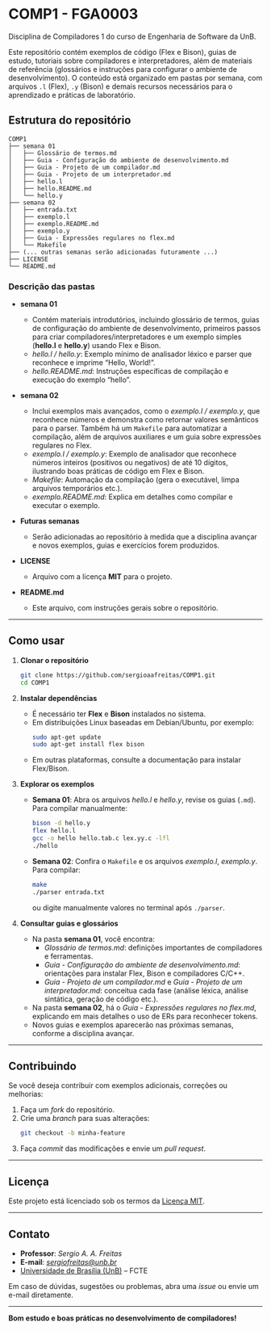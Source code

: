 # COMP1 - FGA0003

Disciplina de Compiladores 1 do curso de Engenharia de Software da UnB.

Este repositório contém exemplos de código (Flex e Bison), guias de estudo, tutoriais sobre compiladores e interpretadores, além de materiais de referência (glossários e instruções para configurar o ambiente de desenvolvimento). O conteúdo está organizado em pastas por semana, com arquivos `.l` (Flex), `.y` (Bison) e demais recursos necessários para o aprendizado e práticas de laboratório.

## Estrutura do repositório

```
COMP1
├── semana 01
│   ├── Glossário de termos.md
│   ├── Guia - Configuração do ambiente de desenvolvimento.md
│   ├── Guia - Projeto de um compilador.md
│   ├── Guia - Projeto de um interpretador.md
│   ├── hello.l
│   ├── hello.README.md
│   └── hello.y
├── semana 02
│   ├── entrada.txt
│   ├── exemplo.l
│   ├── exemplo.README.md
│   ├── exemplo.y
│   ├── Guia - Expressões regulares no flex.md
│   └── Makefile
├── (... outras semanas serão adicionadas futuramente ...)
├── LICENSE
└── README.md
```

### Descrição das pastas

- **semana 01**  
  - Contém materiais introdutórios, incluindo glossário de termos, guias de configuração do ambiente de desenvolvimento, primeiros passos para criar compiladores/interpretadores e um exemplo simples (**hello.l** e **hello.y**) usando Flex e Bison.  
  - *hello.l / hello.y*: Exemplo mínimo de analisador léxico e parser que reconhece e imprime “Hello, World!”.  
  - *hello.README.md*: Instruções específicas de compilação e execução do exemplo “hello”.

- **semana 02**  
  - Inclui exemplos mais avançados, como o *exemplo.l / exemplo.y*, que reconhece números e demonstra como retornar valores semânticos para o parser. Também há um `Makefile` para automatizar a compilação, além de arquivos auxiliares e um guia sobre expressões regulares no Flex.  
  - *exemplo.l / exemplo.y*: Exemplo de analisador que reconhece números inteiros (positivos ou negativos) de até 10 dígitos, ilustrando boas práticas de código em Flex e Bison.  
  - *Makefile*: Automação da compilação (gera o executável, limpa arquivos temporários etc.).  
  - *exemplo.README.md*: Explica em detalhes como compilar e executar o exemplo.

- **Futuras semanas**  
  - Serão adicionadas ao repositório à medida que a disciplina avançar e novos exemplos, guias e exercícios forem produzidos.  

- **LICENSE**  
  - Arquivo com a licença **MIT** para o projeto.

- **README.md**  
  - Este arquivo, com instruções gerais sobre o repositório.

---

## Como usar

1. **Clonar o repositório**  
   ```bash
   git clone https://github.com/sergioaafreitas/COMP1.git
   cd COMP1
   ```

2. **Instalar dependências**  
   - É necessário ter **Flex** e **Bison** instalados no sistema.  
   - Em distribuições Linux baseadas em Debian/Ubuntu, por exemplo:  
     ```bash
     sudo apt-get update
     sudo apt-get install flex bison
     ```  
   - Em outras plataformas, consulte a documentação para instalar Flex/Bison.

3. **Explorar os exemplos**  
   - **Semana 01**: Abra os arquivos *hello.l* e *hello.y*, revise os guias (`.md`). Para compilar manualmente:  
     ```bash
     bison -d hello.y
     flex hello.l
     gcc -o hello hello.tab.c lex.yy.c -lfl
     ./hello
     ```  
   - **Semana 02**: Confira o `Makefile` e os arquivos *exemplo.l*, *exemplo.y*. Para compilar:  
     ```bash
     make
     ./parser entrada.txt
     ```  
     ou digite manualmente valores no terminal após `./parser`.  

4. **Consultar guias e glossários**  
   - Na pasta **semana 01**, você encontra:  
     - *Glossário de termos.md*: definições importantes de compiladores e ferramentas.  
     - *Guia - Configuração do ambiente de desenvolvimento.md*: orientações para instalar Flex, Bison e compiladores C/C++.  
     - *Guia - Projeto de um compilador.md* e *Guia - Projeto de um interpretador.md*: conceitua cada fase (análise léxica, análise sintática, geração de código etc.).  
   - Na pasta **semana 02**, há o *Guia - Expressões regulares no flex.md*, explicando em mais detalhes o uso de ERs para reconhecer tokens.  
   - Novos guias e exemplos aparecerão nas próximas semanas, conforme a disciplina avançar.

---

## Contribuindo

Se você deseja contribuir com exemplos adicionais, correções ou melhorias:
1. Faça um *fork* do repositório.
2. Crie uma *branch* para suas alterações:  
   ```bash
   git checkout -b minha-feature
   ```
3. Faça *commit* das modificações e envie um *pull request*.

---

## Licença

Este projeto está licenciado sob os termos da [Licença MIT](LICENSE).  

---

## Contato

- **Professor**: *Sergio A. A. Freitas*  
- **E-mail**: *sergiofreitas@unb.br*  
- [Universidade de Brasília (UnB)](https://www.unb.br/) – FCTE  

Em caso de dúvidas, sugestões ou problemas, abra uma *issue* ou envie um e-mail diretamente.

---

**Bom estudo e boas práticas no desenvolvimento de compiladores!**